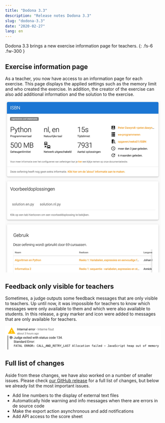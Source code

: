 ```yaml
---
title: "Dodona 3.3"
description: "Release notes Dodona 3.3"
slug: "dodona-3.3"
date: "2020-02-27"
lang: en
---
```


Dodona 3.3 brings a new exercise information page for teachers.
{: .fs-6 .fw-300 }

## Exercise information page

As a teacher, you now have access to an information page for each exercise. This page displays the applied settings such as the memory limit and who created the exercise. In addition, the creator of the exercise can also add additional information and the solution to the exercise.

![Info page of an exercise](/assets/img/news/dodona-3.3/info-page.jpeg)

## Feedback only visible for teachers

Sometimes, a judge outputs some feedback messages that are only visible to teachers. Up until now, it was impossible for teachers to know which messages were only available to them and which were also available to students. In this release, a gray marker and icon were added to messages that are only available for teachers.

![teacher only message](/assets/img/news/dodona-3.3/teacher-message.png)

## Full list of changes

Aside from these changes, we have also worked on a number of smaller issues. Please check [our GitHub release](https://github.com/dodona-edu/dodona/releases/tag/3.3) for a full list of changes, but below we already list the most important issues.

* Add line numbers to the display of external text files
* Automatically hide warning and info messages when there are errors in de source code
* Make the export action asynchronous and add notifications
* Add API access to the score sheet
